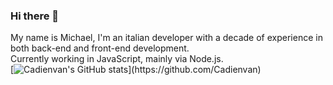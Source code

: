 ### Hi there 👋
My name is Michael, I'm an italian developer with a decade of experience in both back-end and front-end development.  
Currently working in JavaScript, mainly via Node.js.  
[![Cadienvan's GitHub stats]([https://github-readme-stats.vercel.app/api?username=Cadienvan](https://github-readme-stats.vercel.app/api?username=Cadienvan&count_private=true&show_icons=true))](https://github.com/Cadienvan)
